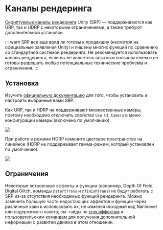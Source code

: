 # Каналы рендеринга

[Скриптуемые каналы рендеринга](https://docs.unity3d.com/Manual/render-pipelines.html) Unity (SRP) — поддерживаются как URP, так и HDRP с некоторыми ограничениями, а также требуют дополнительной установки.

::: warn
SRP все еще вряд ли готовы к продакшну (несмотря на официальные заявления Unity) и лишены многих функций по сравнению со стандартной системой рендеринга. Не рекомендуется использовать каналы рендеринга, если вы не являетесь опытным пользователем и не готовы разрешать любые потенциальные технические проблемы и ограничения.
:::

## Установка

Изучите [официальную документацию](https://docs.unity3d.com/Manual/render-pipelines.html) для того, чтобы установить и настроить выбранные вами SRP.

Как URP, так и HDRP не поддерживают множественные камеры, поэтому необходимо отключить свойство `Use UI Camera` в меню конфигурации камеры (включено по умолчанию).

![](https://i.gyazo.com/5b70d18f028d27124bd8f4a25b2df47c.png)

При работе в режиме HDRP измените цветовое пространство на линейное (HDRP не поддерживает гамма-режим, который установлен по умолчанию).

![](https://i.gyazo.com/2c053a6e3d79f080469787b7f09ee8f3.png)

## Ограничения

Некоторые встроенные эффекты и функции (например, Depth Of Field, Digital Glitch, команды `@startTrans` и `@finishTrans`) не будут работать с SRP из-за отсутствия необходимых функций рендеринга. Можно заменить большую часть недостающих эффектов и функций через различные хаки и использовать их, не изменяя исходный код Naninovel или содержимого пакета; см. гайды по [спецэффектам](/ru/guide/special-effects.md#adding-custom-effects) и [пользовательским командам](/ru/guide/custom-commands.md) для получения дополнительной информации о развитии движка в этом отношении.